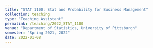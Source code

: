 ```yaml
---
title: "STAT 1100: Stat and Probability for Business Management"
collection: teaching
type: "Teaching Assistant"
permalink: /teaching/2022_STAT_1100
venue: "Department of Statistics, University of Pittsburgh"
semester: "Spring 2021, 2022"
date: 2022-01-08
---
```


<!-- [Syllabus](http://tlwangzi123.github.io/files/STAT_0200_Summer_23.pdf). -->
